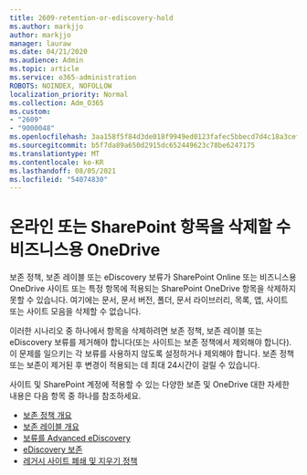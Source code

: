 ```yaml
---
title: 2609-retention-or-ediscovery-hold
ms.author: markjjo
author: markjjo
manager: lauraw
ms.date: 04/21/2020
ms.audience: Admin
ms.topic: article
ms.service: o365-administration
ROBOTS: NOINDEX, NOFOLLOW
localization_priority: Normal
ms.collection: Adm_O365
ms.custom:
- "2609"
- "9000048"
ms.openlocfilehash: 3aa158f5f84d3de018f9949ed0123fafec5bbecd7d4c18a3cef8af7fe738d78c
ms.sourcegitcommit: b5f7da89a650d2915dc652449623c78be6247175
ms.translationtype: MT
ms.contentlocale: ko-KR
ms.lasthandoff: 08/05/2021
ms.locfileid: "54074830"
---
```

# <a name="unable-to-delete-items-in-sharepoint-online-or-onedrive-for-business"></a>온라인 또는 SharePoint 항목을 삭제할 수 비즈니스용 OneDrive

보존 정책, 보존 레이블 또는 eDiscovery 보류가 SharePoint Online 또는 비즈니스용 OneDrive 사이트 또는 특정 항목에 적용되는 SharePoint OneDrive 항목을 삭제하지 못할 수 있습니다. 여기에는 문서, 문서 버전, 폴더, 문서 라이브러리, 목록, 앱, 사이트 또는 사이트 모음을 삭제할 수 없습니다. 

이러한 시나리오 중 하나에서 항목을 삭제하려면 보존 정책, 보존 레이블 또는 eDiscovery 보류를 제거해야 합니다(또는 사이트는 보존 정책에서 제외해야 합니다). 이 문제를 일으키는 각 보류를 사용하지 않도록 설정하거나 제외해야 합니다. 보존 정책 또는 보존이 제거된 후 변경이 적용되는 데 최대 24시간이 걸릴 수 있습니다. 

사이트 및 SharePoint 계정에 적용할 수 있는 다양한 보존 및 OneDrive 대한 자세한 내용은 다음 항목 중 하나를 참조하세요.

- [보존 정책 개요](https://docs.microsoft.com/microsoft-365/compliance/retention-policies)
- [보존 레이블 개요](https://docs.microsoft.com/microsoft-365/compliance/labels)
- [보류를 Advanced eDiscovery](https://docs.microsoft.com/microsoft-365/compliance/managing-holds)
- [eDiscovery 보존](https://docs.microsoft.com/microsoft-365/compliance/ediscovery-cases#step-4-place-content-locations-on-hold)
- [레거시 사이트 폐쇄 및 지우기 정책](https://support.office.com/article/Use-policies-for-site-closure-and-deletion-A8280D82-27FD-48C5-9ADF-8A5431208BA5)
